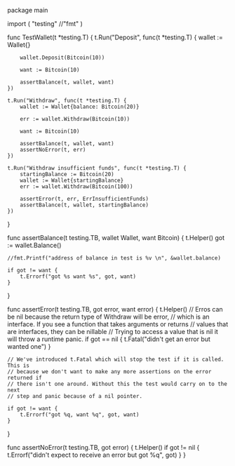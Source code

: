 package main

import (
	"testing"
	//"fmt"
)

func TestWallet(t *testing.T) {
	t.Run("Deposit", func(t *testing.T) {
		wallet := Wallet{}

		wallet.Deposit(Bitcoin(10))

		want := Bitcoin(10)

		assertBalance(t, wallet, want)
	})

	t.Run("Withdraw", func(t *testing.T) {
		wallet := Wallet{balance: Bitcoin(20)}

		err := wallet.Withdraw(Bitcoin(10))

		want := Bitcoin(10)

		assertBalance(t, wallet, want)
		assertNoError(t, err)
	})

	t.Run("Withdraw insufficient funds", func(t *testing.T) {
		startingBalance := Bitcoin(20)
		wallet := Wallet{startingBalance}
		err := wallet.Withdraw(Bitcoin(100))

		assertError(t, err, ErrInsufficientFunds)
		assertBalance(t, wallet, startingBalance)
	})
}

func assertBalance(t testing.TB, wallet Wallet, want Bitcoin) {
	t.Helper()
	got := wallet.Balance()

	//fmt.Printf("address of balance in test is %v \n", &wallet.balance)

	if got != want {
		t.Errorf("got %s want %s", got, want)
	}
}

func assertError(t testing.TB, got error, want error) {
	t.Helper()
	// Erros can be nil because the return type of Withdraw will be error,
	// which is an interface. If you see a function that takes arguments or returns
	// values that are interfaces, they can be nillable
	// Trying to access a value that is nil it will throw a runtime panic.
	if got == nil {
		t.Fatal("didn't get an error but wanted one")
	}

	// We've introduced t.Fatal which will stop the test if it is called. This is
	// because we don't want to make any more assertions on the error returned if
	// there isn't one around. Without this the test would carry on to the next
	// step and panic because of a nil pointer.

	if got != want {
		t.Errorf("got %q, want %q", got, want)
	}
}

func assertNoError(t testing.TB, got error) {
	t.Helper()
	if got != nil {
		t.Errorf("didn't expect to receive an error but got %q", got)
	}
}
